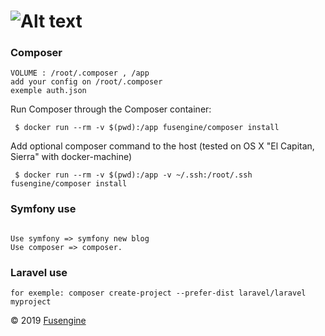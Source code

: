 ![Alt text](http://www.fusengine.ch/img/fusengine-composer.svg)
=============================================================


### Composer

```
VOLUME : /root/.composer , /app
add your config on /root/.composer
exemple auth.json
```

Run Composer through the Composer container:
```
 $ docker run --rm -v $(pwd):/app fusengine/composer install
```

Add optional composer command to the host (tested on OS X "El Capitan, Sierra"  with docker-machine)
```
 $ docker run --rm -v $(pwd):/app -v ~/.ssh:/root/.ssh fusengine/composer install
```

### Symfony use
```

Use symfony => symfony new blog
Use composer => composer.

```

### Laravel use

```
for exemple: composer create-project --prefer-dist laravel/laravel myproject
```

&copy; 2019 [Fusengine](http://fusengine.com)

